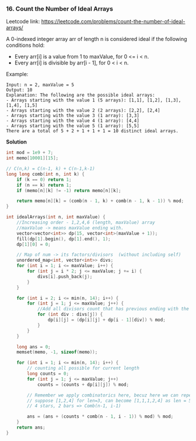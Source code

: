 ### 16. Count the Number of Ideal Arrays

Leetcode link: https://leetcode.com/problems/count-the-number-of-ideal-arrays/

A 0-indexed integer array arr of length n is considered ideal if the following conditions hold:

* Every arr[i] is a value from 1 to maxValue, for 0 <= i < n.
* Every arr[i] is divisible by arr[i - 1], for 0 < i < n.

Example:
```
Input: n = 2, maxValue = 5
Output: 10
Explanation: The following are the possible ideal arrays:
- Arrays starting with the value 1 (5 arrays): [1,1], [1,2], [1,3], [1,4], [1,5]
- Arrays starting with the value 2 (2 arrays): [2,2], [2,4]
- Arrays starting with the value 3 (1 array): [3,3]
- Arrays starting with the value 4 (1 array): [4,4]
- Arrays starting with the value 5 (1 array): [5,5]
There are a total of 5 + 2 + 1 + 1 + 1 = 10 distinct ideal arrays.
```

**Solution**
```cpp
int mod = 1e9 + 7;
int memo[10001][15];

// C(n,k) = C(n-1, k) + C(n-1,k-1)
long long comb(int n, int k) {
    if (k == 0) return 1;
    if (n == k) return 1;
    if (memo[n][k] != -1) return memo[n][k];

    return memo[n][k] = (comb(n - 1, k) + comb(n - 1, k - 1)) % mod;
}

int idealArrays(int n, int maxValue) {
    //Increasing order - 1,2,4,6 (length, maxValue) array
    //maxValue -> means maxValue ending with.
    vector<vector<int>> dp(15, vector<int>(maxValue + 1));
    fill(dp[1].begin(), dp[1].end(), 1);
    dp[1][0] = 0;

    // Map of num -> its factors/divisors  (without including self)
    unordered_map<int, vector<int>> divs;
    for (int i = 1; i <= maxValue; i++) {
        for (int j = i * 2; j <= maxValue; j += i) {
            divs[i].push_back(j);
        }
    }

    for (int i = 2; i <= min(n, 14); i++) {
        for (int j = 1; j <= maxValue; j++) {
            //Add all divisors count that has previous ending with the factor 'div'.
            for (int div : divs[j]) {
                dp[i][j] = (dp[i][j] + dp[i - 1][div]) % mod;
            }
        }
    }

    long ans = 0;
    memset(memo, -1, sizeof(memo));

    for (int i = 1; i <= min(n, 14); i++) {
        // counting all possible for current length
        long counts = 0;
        for (int j = 1; j <= maxValue; j++)
            counts = (counts + dp[i][j]) % mod;

        // Remember we apply combinatorics here, becuz here we can repeat nos.
        // suppose [1,2,4] for len=3, can become [1,1,1,2,4] as len = 5
        // 4 stars, 2 bars => Comb(n-1, i-1)

        ans = (ans + (counts * comb(n - 1, i - 1)) % mod) % mod;
    }
    return ans;
}
```
